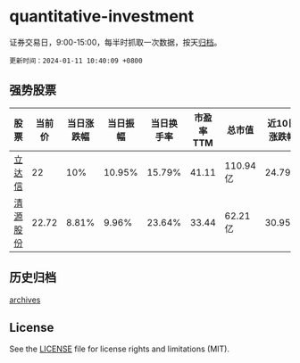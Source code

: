 # quantitative-investment

证券交易日，9:00-15:00，每半时抓取一次数据，按天[归档](archives)。

`更新时间：2024-01-11 10:40:09 +0800`

## 强势股票

|股票|当前价|当日涨跌幅|当日振幅|当日换手率|市盈率TTM|总市值|近10日涨跌幅|
|----|----|----|----|----|----|----|----|
|[立达信](https://xueqiu.com/S/SH605365)|22|10%|10.95%|15.79%|41.11|110.94亿|24.79%|
|[清源股份](https://xueqiu.com/S/SH603628)|22.72|8.81%|9.96%|23.64%|33.44|62.21亿|30.95%|

## 历史归档

[archives](archives)

## License

See the [LICENSE](LICENSE) file for license rights and limitations (MIT).